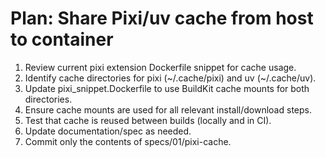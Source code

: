 # Plan: Share Pixi/uv cache from host to container

1. Review current pixi extension Dockerfile snippet for cache usage.
2. Identify cache directories for pixi (~/.cache/pixi) and uv (~/.cache/uv).
3. Update pixi_snippet.Dockerfile to use BuildKit cache mounts for both directories.
4. Ensure cache mounts are used for all relevant install/download steps.
5. Test that cache is reused between builds (locally and in CI).
6. Update documentation/spec as needed.
7. Commit only the contents of specs/01/pixi-cache.
